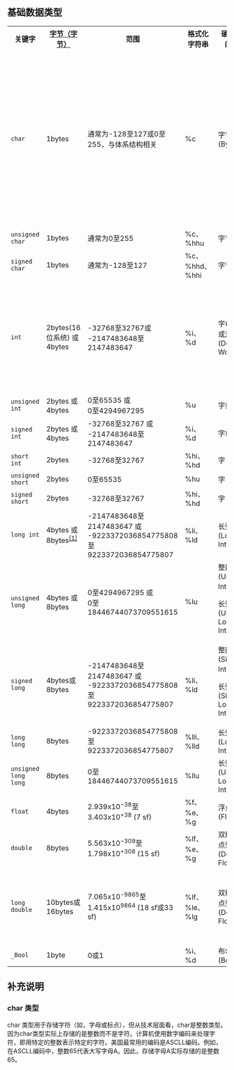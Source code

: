 ## 基础数据类型
<table class="wikitable">
<tbody><tr>
<th>关键字</th>
<th><a href="/wiki/%E5%AD%97%E8%8A%82" title="字节">字节（字节）</a></th>
<th>范围</th>
<th>格式化字符串</th>
<th>硬件层面的类型</th>
<th>备注
</th></tr>
<tr>
<td><code>char</code></td>
<td>1bytes</td>
<td>通常为-128至127或0至255，与体系结构相关</td>
<td>%c
</td>
<td>字节(Byte)
</td>
<td>大多数情况下即<code>signed char；</code>
<p>在极少数1byte&nbsp;!= 8bit或不使用ASCII字符集的机器类型上范围可能会更大或更小。其它类型同理。
</p>
</td></tr>
<tr>
<td><code>unsigned char</code></td>
<td>1bytes</td>
<td>通常为0至255</td>
<td>%c、%hhu
</td>
<td>字节
</td>
<td>
</td></tr>
<tr>
<td><code>signed char</code></td>
<td>1bytes</td>
<td>通常为-128至127</td>
<td>%c、%hhd、%hhi
</td>
<td>字节
</td>
<td>
</td></tr>
<tr>
<td><code>int</code></td>
<td>2bytes(16位系统) 或<br>4bytes
</td>
<td>-32768至32767或<br>-2147483648至2147483647</td>
<td>%i、%d
</td>
<td>字(Word)或双字(Double Word)
</td>
<td>即<code>signed int</code>(但用于bit-field时，int可能被视为signed int，也可能被视为unsigned int)
</td></tr>
<tr>
<td><code>unsigned int</code></td>
<td>2bytes 或<br>4bytes</td>
<td>0至65535 或<br>0至4294967295</td>
<td>%u
</td>
<td>字或双字
</td>
<td>
</td></tr>
<tr>
<td><code>signed int</code></td>
<td>2bytes 或<br>4bytes
</td>
<td>-32768至32767 或<br>-2147483648至2147483647</td>
<td>%i、%d
</td>
<td>字或双字
</td>
<td>
</td></tr>
<tr>
<td><code>short int</code></td>
<td>2bytes</td>
<td>-32768至32767</td>
<td>%hi、%hd
</td>
<td>字
</td>
<td>即<code>signed short</code>
</td></tr>
<tr>
<td><code>unsigned short</code></td>
<td>2bytes</td>
<td>0至65535</td>
<td>%hu
</td>
<td>字
</td>
<td>
</td></tr>
<tr>
<td><code>signed short</code></td>
<td>2bytes</td>
<td>-32768至32767</td>
<td>%hi、%hd
</td>
<td>字
</td>
<td>
</td></tr>
<tr>
<td><code>long int</code></td>
<td>4bytes 或<br>8bytes<sup id="cite_ref-1" class="reference"><a href="#cite_note-1">[1]</a></sup></td>
<td>-2147483648至2147483647 或<br>-9223372036854775808至9223372036854775807</td>
<td>%li、%ld
</td>
<td>长整数(Long Integer)
</td>
<td>即<code>signed long</code>
</td></tr>
<tr>
<td><code>unsigned long</code></td>
<td>4bytes 或<br>8bytes</td>
<td>0至4294967295 或<br>0至18446744073709551615</td>
<td>%lu
</td>
<td>整数(Unsigned Integer)或
<p>长整数(Unsigned Long Integer)
</p>
</td>
<td>依赖于实现
</td></tr>
<tr>
<td><code>signed long</code></td>
<td>4bytes或<br>8bytes</td>
<td>-2147483648至2147483647 或<br>-9223372036854775808至9223372036854775807</td>
<td>%li、%ld
</td>
<td>整数(Signed Integer)或
<p>长整数(Signed Long Integer)
</p>
</td>
<td>依赖于实现
</td></tr>
<tr>
<td><code>long long</code></td>
<td>8bytes</td>
<td>-9223372036854775808至9223372036854775807</td>
<td>%lli、%lld
</td>
<td>长整数(Long Integer)
</td>
<td>
</td></tr>
<tr>
<td><code>unsigned long long</code></td>
<td>8bytes</td>
<td>0至18446744073709551615</td>
<td>%llu
</td>
<td>长整数(Unsigned Long Integer)
</td>
<td>
</td></tr>
<tr>
<td><code>float</code></td>
<td>4bytes</td>
<td>2.939x10<sup>−38</sup>至3.403x10<sup>+38</sup> (7 sf)</td>
<td>%f、%e、%g
</td>
<td>浮点数(Float)
</td>
<td>
</td></tr>
<tr>
<td><code>double</code></td>
<td>8bytes</td>
<td>5.563x10<sup>−309</sup>至1.798x10<sup>+308</sup> (15 sf)</td>
<td>%lf、%e、%g
</td>
<td>双精度浮点型(Double Float)
</td>
<td>
</td></tr>
<tr>
<td><code>long double</code></td>
<td>10bytes或<br>16bytes</td>
<td>7.065x10<sup>-9865</sup>至1.415x10<sup>9864</sup> (18 sf或33 sf)</td>
<td>%lf、%le、%lg
</td>
<td>双精度浮点型(Double Float)
</td>
<td>在大多数平台上的实现与<code>double</code>相同，实现由编译器定义。
</td></tr>
<tr>
<td><code>_Bool</code>
</td>
<td>1byte
</td>
<td>0或1
</td>
<td>%i、%d
</td>
<td>布尔型(Boolean)
</td>
<td>
</td></tr></tbody></table>

## 补充说明
### char 类型
char 类型用于存储字符（如，字母或标点），但从技术层面看，char是整数类型。因为char类型实际上存储的是整数而不是字符。计算机使用数字编码来处理字符，即用特定的整数表示特定的字符。美国最常用的编码是ASCLL编码。例如，在ASCLL编码中，整数65代表大写字母A。因此，存储字母A实际存储的是整数65。